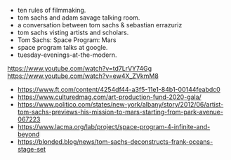 * ten rules of filmmaking.
* tom sachs and adam savage talking room.
* a conversation between tom sachs & sebastian errazuriz
* tom sachs visting artists and scholars.
* Tom Sachs: Space Program: Mars
* space program talks at google.
* tuesday-evenings-at-the-modern.

https://www.youtube.com/watch?v=td7LrVY74Gg
https://www.youtube.com/watch?v=ew4X_ZVkmM8


- https://www.ft.com/content/4254df44-a3f5-11e1-84b1-00144feabdc0
- https://www.culturedmag.com/art-production-fund-2020-gala/
- https://www.politico.com/states/new-york/albany/story/2012/06/artist-tom-sachs-previews-his-mission-to-mars-starting-from-park-avenue-067223
- https://www.lacma.org/lab/project/space-program-4-infinite-and-beyond
- https://blonded.blog/news/tom-sachs-deconstructs-frank-oceans-stage-set
